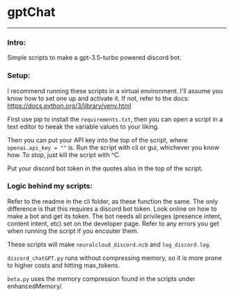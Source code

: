 # gptChat

---

### Intro:

Simple scripts to make a gpt-3.5-turbo powered discord bot.

### Setup:

I recommend running these scripts in a virtual environment. I'll assume you know how to set one up and activate it. If not, refer to the docs: https://docs.python.org/3/library/venv.html

First use pip to install the ```requirements.txt```, then you can open a script in a text editor to tweak the variable values to your liking.

Then you can put your API key into the top of the script, where ```openai.api_key = ""``` is. Run the script with cli or gui, whichever you know how. To stop, just kill the script with ^C.

Put your discord bot token in the quotes also in the top of the script.

### Logic behind my scripts:

Refer to the readme in the cli folder, as these function the same. The only difference is that this requires a discord bot token. Look online on how to make a bot and get its token. The bot needs all privileges (presence intent, content intent, etc) set on the developer page. Refer to any errors you get when running the script if you encouter them.

These scripts will make ```neuralcloud_discord.ncb``` and ```log_discord.log```.

```discord_chatGPT.py``` runs without compressing memory, so it is more prone to higher costs and hitting max_tokens. 

```beta.py``` uses the memory compression found in the scripts under enhancedMemory/.
